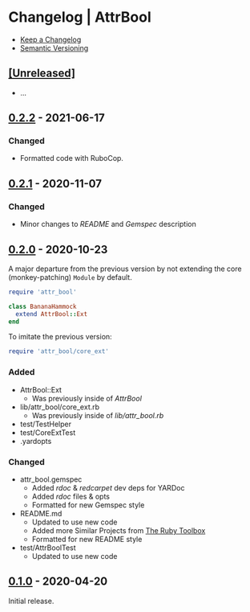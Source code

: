 # Changelog | AttrBool

- [Keep a Changelog](https://keepachangelog.com/en/1.1.0)
- [Semantic Versioning](https://semver.org/spec/v2.0.0.html)

## [[Unreleased]](https://github.com/esotericpig/attr_bool/compare/v0.2.2...HEAD)
- ...

## [0.2.2](https://github.com/esotericpig/attr_bool/compare/v0.2.1...v0.2.2) - 2021-06-17
### Changed
- Formatted code with RuboCop.

## [0.2.1](https://github.com/esotericpig/attr_bool/compare/v0.2.0...v0.2.1) - 2020-11-07
### Changed
- Minor changes to *README* and *Gemspec* description

## [0.2.0](https://github.com/esotericpig/attr_bool/compare/v0.1.0...v0.2.0) - 2020-10-23
A major departure from the previous version by not extending the core (monkey-patching) `Module` by default.

```ruby
require 'attr_bool'

class BananaHammock
  extend AttrBool::Ext
end
```

To imitate the previous version:

```ruby
require 'attr_bool/core_ext'
```

### Added
- AttrBool::Ext
    - Was previously inside of *AttrBool*
- lib/attr_bool/core_ext.rb
    - Was previously inside of *lib/attr_bool.rb*
- test/TestHelper
- test/CoreExtTest
- .yardopts

### Changed
- attr_bool.gemspec
    - Added *rdoc* & *redcarpet* dev deps for YARDoc
    - Added *rdoc* files & opts
    - Formatted for new Gemspec style
- README.md
    - Updated to use new code
    - Added more Similar Projects from [The Ruby Toolbox](https://www.ruby-toolbox.com/search?q=attr+bool)
    - Formatted for new README style
- test/AttrBoolTest
    - Updated to use new code

## [0.1.0](https://github.com/esotericpig/attr_bool/tree/v0.1.0) - 2020-04-20
Initial release.
